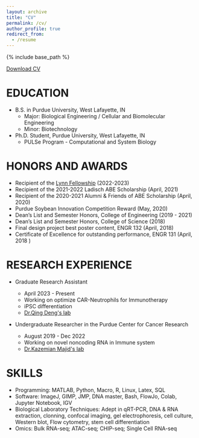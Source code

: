 ```yaml
---
layout: archive
title: "CV"
permalink: /cv/
author_profile: true
redirect_from:
  - /resume
---
```


{% include base_path %}

[Download CV](http://www.kunmingshao.com/files/Kunming_Shao_CV_2023.pdf)

EDUCATION
======
* B.S. in Purdue University, West Lafayette, IN
  * Major: Biological Engineering / Cellular and Biomolecular Engineering 
  * Minor: Biotechnology 
* Ph.D. Student, Purdue University, West Lafayette, IN
  * PULSe Program - Computational and System Biology
  
HONORS AND AWARDS
======
* Recipient of the [Lynn Fellowship](https://www.purdue.edu/gradschool/fellowship/fellowship-resources-for-staff/managed-fellowships/recruitment-fellowships.html) (2022-2023)
* Recipient of the 2021-2022 Ladisch ABE Scholarship  (April, 2021)          
* Recipient of the 2020-2021 Alumni & Friends of ABE Scholarship  (April, 2020)                                                                           
* Purdue Soybean Innovation Competition Reward (May, 2020)
* Dean’s List and Semester Honors, College of Engineering (2019 - 2021)
* Dean’s List and Semester Honors, College of Science     (2018)
* Final design project best poster content, ENGR 132      (April, 2018)                                  
* Certificate of Excellence for outstanding performance, ENGR 131    (April, 2018 )                                                                   

RESEARCH EXPERIENCE 
======
* Graduate Research Assistant 
  * April 2023 - Present
  * Working on optimize CAR-Neutrophils for Immunotherapy
  * iPSC differentiation
  * [Dr.Qing Deng's lab](https://www.denglab.us/research)


* Undergraduate Researcher in the Purdue Center for Cancer Research 
  * August 2019 - Dec 2022
  * Working on novel noncoding RNA in Immune system
  * [Dr.Kazemian Majid's lab](https://kazemianlab.com/)


  <!-- * Duties included: Merging pull requests -->

SKILLS
======
* Programming: MATLAB, Python, Macro, R, Linux, Latex, SQL
* Software: ImageJ, GIMP, JMP, DNA master, Bash, FlowJo, Colab, Jupyter Notebook, IGV
* Biological Laboratory Techniques: Adept in qRT-PCR, DNA & RNA extraction, clonning, confocal imaging, gel electrophoresis, cell culture, Western blot, Flow cytometry, stem cell differentiation 
* Omics: Bulk RNA-seq; ATAC-seq; CHIP-seq; Single Cell RNA-seq

